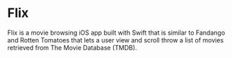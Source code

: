 # Flix
Flix is a movie browsing iOS app built with Swift that is similar to Fandango and Rotten Tomatoes that lets a user view and scroll throw a list of movies retrieved from The Movie Database (TMDB).

